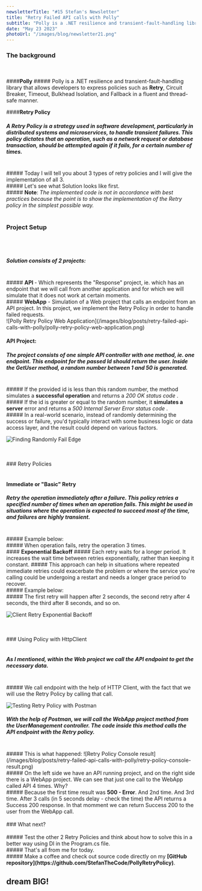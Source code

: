 ```yaml
---
newsletterTitle: "#15 Stefan's Newsletter"
title: "Retry Failed API calls with Polly"
subtitle: "Polly is a .NET resilience and transient-fault-handling library that allows developers to express policies such as Retry, Circuit Breaker, Timeout, Bulkhead Isolation, and Fallback in a fluent and thread-safe manner."
date: "May 23 2023"
photoUrl: "/images/blog/newsletter21.png"
---
```



### The background
<br>
<br>
####<b>Polly</b>
##### Polly is a .NET resilience and transient-fault-handling library that allows developers to express policies such as <b>Retry</b>, Circuit Breaker, Timeout, Bulkhead Isolation, and Fallback in a fluent and thread-safe manner.
<br>

####<b>Retry Policy</b>
##### A Retry Policy is a strategy used in software development, particularly in distributed systems and microservices, to handle transient failures. This policy dictates that an operation, such as a network request or database transaction, should be attempted again if it fails, for a certain number of times.

<br>
##### Today I will tell you about 3 types of retry policies and I will give the implementation of all 3.
<br>
##### Let's see what Solution looks like first.
<br>
##### <b>Note</b>: <i>The implemented code is not in accordance with best practices because the point is to show the implementation of the Retry policy in the simplest possible way.</i>
<br>
<br>

### Project Setup
<br>
<br>

##### Solution consists of 2 projects:
<br>
##### <b>API </b>- Which represents the "Response" project, ie. which has an endpoint that we will call from another application and for which we will simulate that it does not work at certain moments.
<br>
##### <b>WebApp</b> - Simulation of a Web project that calls an endpoint from an API project. In this project, we implement the Retry Policy in order to handle failed requests.
<br>
![Polly Retry Policy Web Application](/images/blog/posts/retry-failed-api-calls-with-polly/polly-retry-policy-web-application.png)
<br>

#### API Project:
##### The project consists of one simple API controller with one method, ie. one endpoint. This endpoint for the passed Id should return the user. Inside the GetUser method, a random number between 1 and 50 is generated.
<br>
##### If the provided id is less than this random number, the method simulates a <b>successful operation</b> and returns a <i> 200 OK status code </i>.
<br>
##### If the id is greater or equal to the random number, it <b>simulates a server</b> error and returns a <i>500 Internal Server Error status code </i>.
<br>
##### In a real-world scenario, instead of randomly determining the success or failure, you'd typically interact with some business logic or data access layer, and the result could depend on various factors.

![Finding Randomly Fail Edge](/images/blog/posts/retry-failed-api-calls-with-polly/finding-randomly-fail-edge.png)

<br>
<br>
### Retry Policies
<br>
<br>

#### <b>Immediate or "Basic" Retry</b>
##### Retry the operation immediately after a failure. This policy retries a specified number of times when an operation fails. This might be used in situations where the operation is expected to succeed most of the time, and failures are highly transient. 
<br>
##### Example below:
<br>
##### When operation fails, retry the operation 3 times.
<br>
#### <b>Exponential Backoff</b>
##### Each retry waits for a longer period. It increases the wait time between retries exponentially, rather than keeping it constant.
##### This approach can help in situations where repeated immediate retries could exacerbate the problem or where the service you're calling could be undergoing a restart and needs a longer grace period to recover.
<br>
##### Example below:
<br>
##### The first retry will happen after 2 seconds, the second retry after 4 seconds, the third after 8 seconds, and so on.

![Client Retry Exponential Backoff](/images/blog/posts/retry-failed-api-calls-with-polly/client-retry-exponential-backoff.png)

<br>
<br>
### Using Policy with HttpClient
<br>
<br>

##### As I mentioned, within the Web project we call the API endpoint to get the necessary data.
<br>
##### We call endpoint with the help of HTTP Client, with the fact that we will use the Retry Policy by calling that call.

![Testing Retry Policy with Postman](/images/blog/posts/retry-failed-api-calls-with-polly/testing-retry-policy-with-postman.png)
<br>
##### With the help of Postman, we will call the WebApp project method from the UserManagement controller. The code inside this method calls the API endpoint with the Retry policy.
<br>
##### This is what happened:
![Retry Policy Console result](/images/blog/posts/retry-failed-api-calls-with-polly/retry-policy-console-result.png)
<br>
##### On the left side we have an API running project, and on the right side there is a WebApp project. We can see that just one call to the WebApp called API 4 times. Why?
<br>
##### Because the first time result was <b> 500 - Error</b>. And 2nd time. And 3rd time. After 3 calls (in 5 seconds delay - check the time) the API returns a Success 200 response. In that momment we can return Success 200 to the user from the WebApp call.

<br>
<br>
### What next?
<br>
<br>
##### Test the other 2 Retry Policies and think about how to solve this in a better way using DI in the Program.cs file.
<br>
##### That's all from me for today.
<br>
##### Make a coffee and check out source code directly on my <b> [GitHub repository](https://github.com/StefanTheCode/PollyRetryPolicy)</b>.
<br>

## <b > dream BIG! </b>